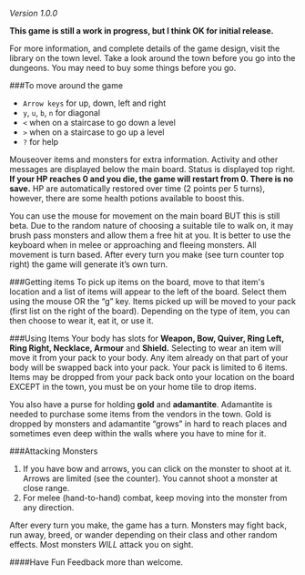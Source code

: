 *Version 1.0.0*

**This game is still a work in progress, but I think OK for initial release.**

For more information, and complete details of the game design, visit the library on the town level. Take a look around the town before you go into the dungeons. You may need to buy some things before you go.

###To move around the game
* `Arrow keys` for up, down, left and right
* `y`, `u`, `b`, `n` for diagonal
* `<` when on a staircase to go down a level
* `>` when on a staircase to go up a level
* `?` for help

Mouseover items and monsters for extra information. Activity and other messages are displayed below the main board. Status is displayed top right. **If your HP reaches 0 and you die, the game will restart from 0. There is no save.** HP are automatically restored over time (2 points per 5 turns), however, there are some health potions available to boost this.

You can use the mouse for movement on the main board BUT this is still beta. Due to the random nature of choosing a suitable tile to walk on, it may brush pass monsters and allow them a free hit at you. It is better to use the keyboard when in melee or approaching and fleeing monsters. All movement is turn based. After every turn you make (see turn counter top right) the game will generate it’s own turn.

###Getting items
To pick up items on the board, move to that item's location and a list of items will appear to the left of the board. Select them using the mouse OR the “g” key. Items picked up will be moved to your pack (first list on the right of the board). Depending on the type of item, you can then choose to wear it, eat it, or use it.

###Using Items
Your body has slots for **Weapon, Bow, Quiver, Ring Left, Ring Right, Necklace, Armour** and **Shield.** Selecting to wear an item will move it from your pack to your body. Any item already on that part of your body will be swapped back into your pack. Your pack is limited to 6 items. Items may be dropped from your pack back onto your location on the board EXCEPT in the town, you must be on your home tile to drop items.

You also have a purse for holding **gold** and **adamantite**. Adamantite is needed to purchase some items from the vendors in the town. Gold is dropped by monsters and adamantite “grows” in hard to reach places and sometimes even deep within the walls where you have to mine for it.

###Attacking Monsters
1. If you have bow and arrows, you can click on the monster to shoot at it. Arrows are limited (see the counter). You cannot shoot a monster at close range.
2. For melee (hand-to-hand) combat, keep moving into the monster from any direction.

After every turn you make, the game has a turn. Monsters may fight back, run away, breed, or wander depending on their class and other random effects. Most monsters *WILL* attack you on sight.

####Have Fun
Feedback more than welcome.